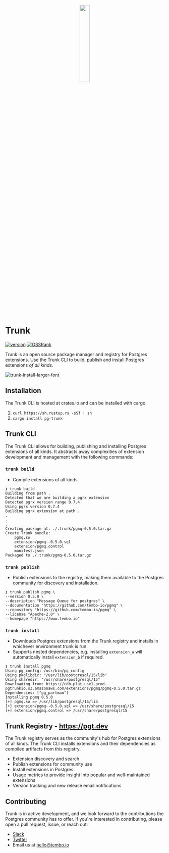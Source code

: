 <p align="center">
  <img src="https://github.com/tembo-io/trunk/assets/8935584/905ef1f3-10ff-48b5-90af-74af74ebb1b1" width=25% height=25%>
</p>

# Trunk

[![version](https://img.shields.io/crates/v/pg-trunk?label=CLI&logo=rust)](https://crates.io/crates/pg-trunk)
[![OSSRank](https://shields.io/endpoint?url=https://ossrank.com/shield/2643)](https://ossrank.com/p/2643)

Trunk is an open source package manager and registry for Postgres extensions. Use the Trunk CLI to build, publish
and install Postgres extensions _of all kinds_.

![trunk-install-larger-font](https://github.com/tembo-io/trunk/assets/8935584/1c09e899-c77a-48c1-a978-a46f03774f1a)

## Installation
The Trunk CLI is hosted at crates.io and can be installed with cargo.
1. `curl https://sh.rustup.rs -sSf | sh`
2. `cargo install pg-trunk`


## Trunk CLI
The Trunk CLI allows for building, publishing and installing Postgres extensions of all kinds. It abstracts away
complexities of extension development and management with the following commands:

### `trunk build`
- Compile extensions of all kinds.
```shell
❯ trunk build
Building from path .
Detected that we are building a pgrx extension
Detected pgrx version range 0.7.4
Using pgrx version 0.7.4
Building pgrx extension at path .
.
.
.
Creating package at: ./.trunk/pgmq-0.5.0.tar.gz
Create Trunk bundle:
	pgmq.so
	extension/pgmq--0.5.0.sql
	extension/pgmq.control
	manifest.json
Packaged to ./.trunk/pgmq-0.5.0.tar.gz
```

### `trunk publish`
- Publish extensions to the registry, making them available to the Postgres community for discovery and installation.

```shell
❯ trunk publish pgmq \
--version 0.5.0 \
--description "Message Queue for postgres" \
--documentation "https://github.com/tembo-io/pgmq" \
--repository "https://github.com/tembo-io/pgmq" \
--license "Apache-2.0" \
--homepage "https://www.tembo.io"
```

### `trunk install`
- Downloads Postgres extensions from the Trunk registry and installs in whichever environment trunk is run.
- Supports nested dependencies, e.g. installing `extension_a` will automatically install `extension_b` if required.

```shell
❯ trunk install pgmq
Using pg_config: /usr/bin/pg_config
Using pkglibdir: "/usr/lib/postgresql/15/lib"
Using sharedir: "/usr/share/postgresql/15"
Downloading from: https://cdb-plat-use1-prod-pgtrunkio.s3.amazonaws.com/extensions/pgmq/pgmq-0.5.0.tar.gz
Dependencies: ["pg_partman"]
Installing pgmq 0.5.0
[+] pgmq.so => /usr/lib/postgresql/15/lib
[+] extension/pgmq--0.5.0.sql => /usr/share/postgresql/15
[+] extension/pgmq.control => /usr/share/postgresql/15
```

## Trunk Registry - https://pgt.dev
The Trunk registry serves as the community's hub for Postgres extensions of all kinds. The Trunk CLI installs extensions and
their dependencies as compiled artifacts from this registry.

- Extension discovery and search
- Publish extensions for community use
- Install extensions in Postgres
- Usage metrics to provide insight into popular and well-maintained extensions
- Version tracking and new release email notifications

## Contributing
Trunk is in active development, and we look forward to the contributions the Postgres community has to offer.
If you're interested in contributing, please open a pull request, issue, or reach out:

- [Slack](https://join.slack.com/t/trunk-crew/shared_invite/zt-1yiafma92-hFHq2xAN0ukjg_2AsOVvfg)
- [Twitter](https://twitter.com/tembo_io)
- Email us at [hello@tembo.io](mailto:hello@tembo.io)
